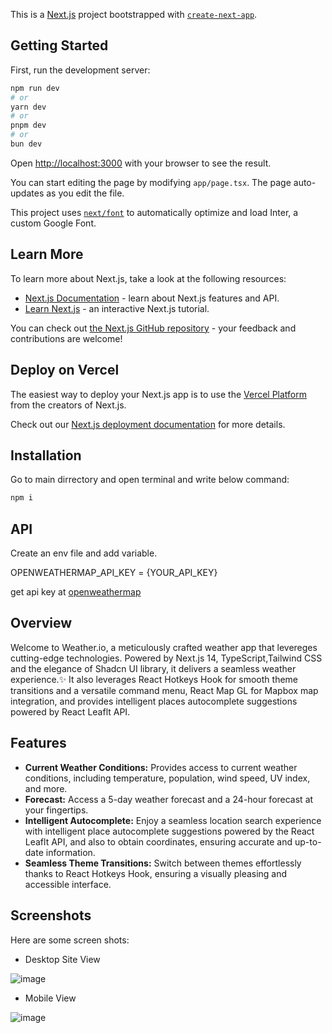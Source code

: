This is a [Next.js](https://nextjs.org/) project bootstrapped with [`create-next-app`](https://github.com/vercel/next.js/tree/canary/packages/create-next-app).

## Getting Started

First, run the development server:

```bash
npm run dev
# or
yarn dev
# or
pnpm dev
# or
bun dev
```

Open [http://localhost:3000](http://localhost:3000) with your browser to see the result.

You can start editing the page by modifying `app/page.tsx`. The page auto-updates as you edit the file.

This project uses [`next/font`](https://nextjs.org/docs/basic-features/font-optimization) to automatically optimize and load Inter, a custom Google Font.

## Learn More

To learn more about Next.js, take a look at the following resources:

- [Next.js Documentation](https://nextjs.org/docs) - learn about Next.js features and API.
- [Learn Next.js](https://nextjs.org/learn) - an interactive Next.js tutorial.

You can check out [the Next.js GitHub repository](https://github.com/vercel/next.js/) - your feedback and contributions are welcome!

## Deploy on Vercel

The easiest way to deploy your Next.js app is to use the [Vercel Platform](https://vercel.com/new?utm_medium=default-template&filter=next.js&utm_source=create-next-app&utm_campaign=create-next-app-readme) from the creators of Next.js.

Check out our [Next.js deployment documentation](https://nextjs.org/docs/deployment) for more details.

## Installation
Go to main dirrectory and open terminal and write below command:

``` bash
npm i
```

## API

Create an env file and add variable.

OPENWEATHERMAP_API_KEY = {YOUR_API_KEY}

get api key at [openweathermap](https://openweathermap.org/api)

## Overview
Welcome to Weather.io, a meticulously crafted weather app that levereges cutting-edge technologies. Powered by Next.js 14, TypeScript,Tailwind CSS and the elegance of Shadcn UI library, it delivers a seamless weather experience.✨ It also leverages React Hotkeys Hook for smooth theme transitions and a versatile command menu, React Map GL for Mapbox map integration, and provides intelligent places autocomplete suggestions powered by React Leaflt API.

## Features
- **Current Weather Conditions:** Provides access to current weather conditions, including temperature, population, wind speed, UV index, and more.
- **Forecast:** Access a 5-day weather forecast and a 24-hour forecast at your fingertips.
- **Intelligent Autocomplete:** Enjoy a seamless location search experience with intelligent place autocomplete suggestions powered by the React Leaflt API, and also to obtain coordinates, ensuring accurate and up-to-date information.
- **Seamless Theme Transitions:** Switch between themes effortlessly thanks to React Hotkeys Hook, ensuring a visually pleasing and accessible interface.

## Screenshots

Here are some screen shots:

- Desktop Site View

![image](https://github.com/Ombhabal/Weather.io/assets/143935443/cacdac5f-d339-4d90-9716-170279e91f13)

- Mobile View

![image](https://github.com/Ombhabal/Weather.io/assets/143935443/d87056cc-7a17-4d6e-8602-2a9c4d3d339d)



